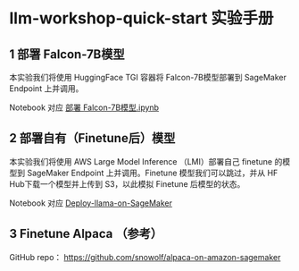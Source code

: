 # llm-workshop-quick-start 实验手册

## 1 部署 Falcon-7B模型

本实验我们将使用 HuggingFace TGI 容器将 Falcon-7B模型部署到 SageMaker Endpoint 上并调用。

Notebook 对应 [部署 Falcon-7B模型.ipynb](./部署%20Falcon-7B模型.ipynb)

## 2 部署自有（Finetune后）模型

本实验我们将使用 AWS Large Model Inference （LMI）部署自己 finetune 的模型到 SageMaker Endpoint 上并调用。Finetune 模型我们可以跳过，并从 HF Hub下载一个模型并上传到 S3，以此模拟 Finetune 后模型的状态。

Notebook 对应 [Deploy-llama-on-SageMaker](./Deploy-llama-on-SageMaker.ipynb)

## 3 Finetune Alpaca （参考）

GitHub repo： https://github.com/snowolf/alpaca-on-amazon-sagemaker

